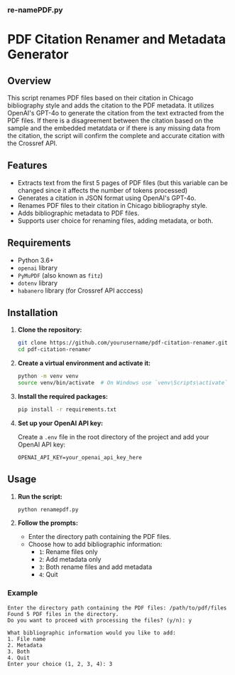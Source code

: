 ### re-namePDF.py
# PDF Citation Renamer and Metadata Generator

## Overview

This script renames PDF files based on their citation in Chicago bibliography style and adds the citation to the PDF metadata. It utilizes OpenAI's GPT-4o to generate the citation from the text extracted from the PDF files. If there is a disagreement between the citation based on the sample and the embedded metatdata or if there is any missing data from the citation, the script will confirm the complete and accurate citation with the Crossref API.

## Features

- Extracts text from the first 5 pages of PDF files (but this variable can be changed since it affects the number of tokens processed)
- Generates a citation in JSON format using OpenAI's GPT-4o.
- Renames PDF files to their citation in Chicago bibliography style.
- Adds bibliographic metadata to PDF files.
- Supports user choice for renaming files, adding metadata, or both.

## Requirements

- Python 3.6+
- `openai` library
- `PyMuPDF` (also known as `fitz`)
- `dotenv` library
- `habanero` library (for Crossref API acccess)

## Installation

1. **Clone the repository:**
    ```bash
    git clone https://github.com/yourusername/pdf-citation-renamer.git
    cd pdf-citation-renamer
    ```

2. **Create a virtual environment and activate it:**
    ```bash
    python -m venv venv
    source venv/bin/activate  # On Windows use `venv\Scripts\activate`
    ```

3. **Install the required packages:**
    ```bash
    pip install -r requirements.txt
    ```

4. **Set up your OpenAI API key:**

    Create a `.env` file in the root directory of the project and add your OpenAI API key:
    ```plaintext
    OPENAI_API_KEY=your_openai_api_key_here
    ```

## Usage

1. **Run the script:**
    ```bash
    python renamepdf.py
    ```

2. **Follow the prompts:**
    - Enter the directory path containing the PDF files.
    - Choose how to add bibliographic information:
      - `1`: Rename files only
      - `2`: Add metadata only
      - `3`: Both rename files and add metadata
      - `4`: Quit

### Example

```plaintext
Enter the directory path containing the PDF files: /path/to/pdf/files
Found 5 PDF files in the directory.
Do you want to proceed with processing the files? (y/n): y

What bibliographic information would you like to add:
1. File name
2. Metadata
3. Both
4. Quit
Enter your choice (1, 2, 3, 4): 3


